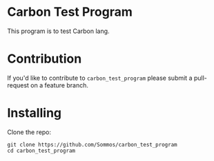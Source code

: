 # Carbon Test Program

This program is to test Carbon lang.

# Contribution 

If you'd like to contribute to `carbon_test_program` please submit a pull-request on a feature branch.

# Installing

Clone the repo:

    git clone https://github.com/Sommos/carbon_test_program
    cd carbon_test_program
